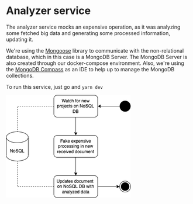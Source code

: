 # Analyzer service

The analyzer service mocks an expensive operation, as it was analyzing some fetched big data and generating some processed information, updating it.

We're using the [Mongoose](https://mongoosejs.com/) library to communicate with the non-relational database, which in this case is a MongoDB Server. The MongoDB Server is also created through our docker-compose environment. Also, we're using the [MongoDB Compass](https://www.mongodb.com/products/compass) as an IDE to help up to manage the MongoDB collections.

To run this service, just go and `yarn dev`

![](./docs/overview.drawio.png)
